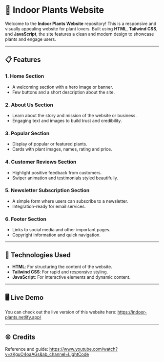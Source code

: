 # 🌱 Indoor Plants Website

Welcome to the **Indoor Plants Website** repository! This is a responsive and visually appealing website for plant lovers. Built using **HTML**, **Tailwind CSS**, and **JavaScript**, the site features a clean and modern design to showcase plants and engage users.

---

## 📋 Features

### 1. **Home Section**
   - A welcoming section with a hero image or banner.
   - Few buttons and a short description about the site.

### 2. **About Us Section**
   - Learn about the story and mission of the website or business.
   - Engaging text and images to build trust and credibility.

### 3. **Popular Section**
   - Display of popular or featured plants.
   - Cards with plant images, names, rating and price.

### 4. **Customer Reviews Section**
   - Highlight positive feedback from customers.
   - Swiper animation and testimonials styled beautifully.

### 5. **Newsletter Subscription Section**
   - A simple form where users can subscribe to a newsletter.
   - Integration-ready for email services.

### 6. **Footer Section**
   - Links to social media and other important pages.
   - Copyright information and quick navigation.

---

## 🚀 Technologies Used

- **HTML**: For structuring the content of the website.
- **Tailwind CSS**: For rapid and responsive styling.
- **JavaScript**: For interactive elements and dynamic content.

---

## 🖥️ Live Demo

You can check out the live version of this website here: https://indoor-plants.netlify.app/

---

## ©️ Credits
Reference and guide: https://www.youtube.com/watch?v=zKguO4oaAGs&ab_channel=LightCode
